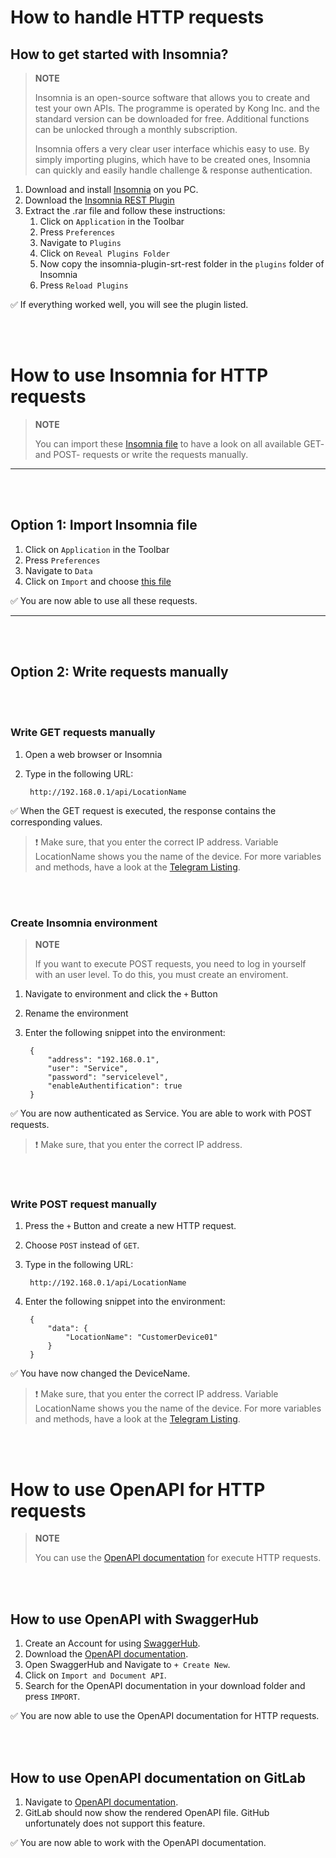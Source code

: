 # How to handle HTTP requests

## How to get started with Insomnia?

> **NOTE**
>
> Insomnia is an open-source software that allows you to create and test your own APIs. The programme is operated by Kong Inc. and the standard version can be downloaded for free. Additional functions can be unlocked through a monthly subscription.
>
> Insomnia offers a very clear user interface whichis easy to use. By simply importing plugins, which have to be created ones, Insomnia can quickly and easily handle challenge & response authentication.

1. Download and install [Insomnia](https://insomnia.rest/download) on you PC.
2. Download the [Insomnia REST Plugin](insomnia-plugin-srt-rest.zip)
4. Extract the .rar file and follow these instructions:
    1. Click on `Application` in the Toolbar
    2. Press `Preferences`
    3. Navigate to `Plugins`
    4. Click on `Reveal Plugins Folder`
    5. Now copy the insomnia-plugin-srt-rest folder in the `plugins` folder of Insomnia
    6. Press `Reload Plugins`

:white_check_mark: If everything worked well, you will see the plugin listed.

</br>
</br>

# How to use Insomnia for HTTP requests

> **NOTE**
> 
> You can import these [Insomnia file]() to have a look on all available GET- and POST- requests or write the requests manually.

---
</br>
</br>


## Option 1: Import Insomnia file

1. Click on `Application` in the Toolbar
2. Press `Preferences`
3. Navigate to `Data`
4. Click on `Import` and choose [this file]()

:white_check_mark: You are now able to use all these requests.

---
</br>
</br>


## Option 2: Write requests manually

</br>
</br>

### Write GET requests manually

1. Open a web browser or Insomnia
2. Type in the following URL:
            
        http://192.168.0.1/api/LocationName


:white_check_mark: When the GET request is executed, the response contains the corresponding values.

>:exclamation: Make sure, that you enter the correct IP address. Variable LocationName shows you the name of the device. For more variables and methods, have a look at the [Telegram Listing](https://sick.com/8014631).

</br>
</br>

### Create Insomnia environment

> **NOTE**
>
> If you want to execute POST requests, you need to log in yourself with an user level. To do this, you must create an enviroment.

1. Navigate to environment and click the `+` Button
2. Rename the environment
3. Enter the following snippet into the environment:

        {
            "address": "192.168.0.1",
            "user": "Service",
            "password": "servicelevel",
            "enableAuthentification": true
        }

:white_check_mark: You are now authenticated as Service. You are able to work with POST requests.

> :exclamation: Make sure, that you enter the correct IP address.

</br>
</br>

### Write POST request manually

1. Press the `+` Button and create a new HTTP request.
2. Choose `POST` instead of `GET`.
3. Type in the following URL:

        http://192.168.0.1/api/LocationName

4. Enter the following snippet into the environment:

        {
	        "data": {
	        	"LocationName": "CustomerDevice01"
	        }
        }

:white_check_mark: You have now changed the DeviceName.

>:exclamation: Make sure, that you enter the correct IP address. Variable LocationName shows you the name of the device. For more variables and methods, have a look at the [Telegram Listing](https://sick.com/8014631).

</br>
</br>

# How to use OpenAPI for HTTP requests

> **NOTE**
> 
> You can use the [OpenAPI documentation](openapi-picoScan.json) for execute HTTP requests.

</br>
</br>

## How to use OpenAPI with SwaggerHub

1. Create an Account for using [SwaggerHub](https://swagger.io/).
2. Download the [OpenAPI documentation](openapi-picoScan.json).
3. Open SwaggerHub and Navigate to `+ Create New`.
4. Click on `Import and Document API`.
5. Search for the OpenAPI documentation in your download folder and press `IMPORT`.

:white_check_mark: You are now able to use the OpenAPI documentation for HTTP requests.

</br>
</br>

## How to use OpenAPI documentation on GitLab

1. Navigate to [OpenAPI documentation](openapi-picoScan.json).
2. GitLab should now show the rendered OpenAPI file. GitHub unfortunately does not support this feature.

:white_check_mark: You are now able to work with the OpenAPI documentation.